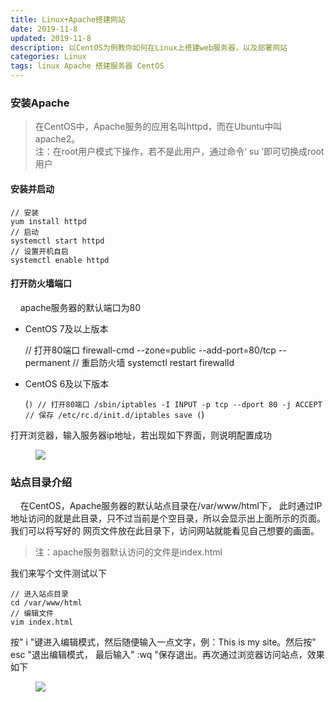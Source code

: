 ```yaml
---
title: Linux+Apache搭建网站
date: 2019-11-8
updated: 2019-11-8
description: 以CentOS为例教你如何在Linux上搭建web服务器，以及部署网站
categories: Linux
tags: linux Apache 搭建服务器 CentOS
---
```


### 安装Apache

> 在CentOS中，Apache服务的应用名叫httpd，而在Ubuntu中叫apache2。<br>
> 注：在root用户模式下操作，若不是此用户，通过命令‘ su ’即可切换成root用户<br>


#### 安装并启动

    // 安装
    yum install httpd
    // 启动
    systemctl start httpd
    // 设置开机自启
    systemctl enable httpd

#### 打开防火墙端口

&nbsp;&nbsp;&nbsp;&nbsp;apache服务器的默认端口为80

* CentOS 7及以上版本<br>
    
    
    // 打开80端口
    firewall-cmd --zone=public --add-port=80/tcp --permanent
    // 重启防火墙
    systemctl restart firewalld

* CentOS 6及以下版本<br>


    (```)
        // 打开80端口
        /sbin/iptables -I INPUT -p tcp --dport 80 -j ACCEPT
        // 保存
        /etc/rc.d/init.d/iptables save
    (```)


打开浏览器，输入服务器ip地址，若出现如下界面，则说明配置成功<br>

<figure>
<a><img src="{{site.url}}/post_image/www.jpg"></a>
</figure>


### 站点目录介绍

&nbsp;&nbsp;&nbsp;&nbsp;在CentOS，Apache服务器的默认站点目录在/var/www/html下，
此时通过IP地址访问的就是此目录，只不过当前是个空目录，所以会显示出上面所示的页面。我们可以将写好的
网页文件放在此目录下，访问网站就能看见自己想要的画面。<br>

> 注：apache服务器默认访问的文件是index.html<br>


我们来写个文件测试以下

    // 进入站点目录
    cd /var/www/html
    // 编辑文件
    vim index.html
    

按" i "键进入编辑模式，然后随便输入一点文字，例：This is my site。然后按" esc "退出编辑模式，
最后输入" :wq "保存退出。再次通过浏览器访问站点，效果如下<br>

 
<figure>
<a><img src="{{site.url}}/post_image/wwwtest.jpg"></a>
</figure>

